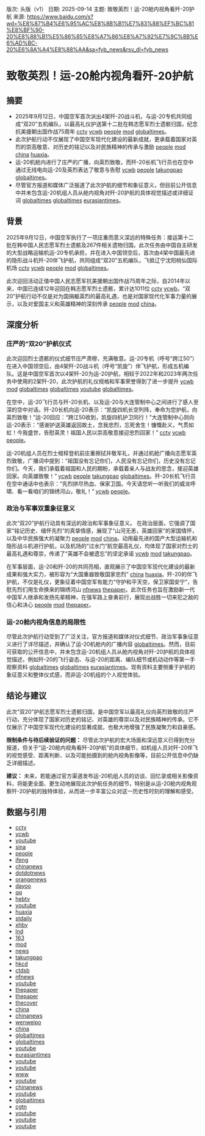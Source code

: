 版次: 头版（v1）
日期: 2025-09-14
主题: 致敬英烈！运-20舱内视角看歼-20护航
来源: https://www.baidu.com/s?wd=%E8%87%B4%E6%95%AC%E8%8B%B1%E7%83%88%EF%BC%81%E8%BF%90-20%E8%88%B1%E5%86%85%E8%A7%86%E8%A7%92%E7%9C%8B%E6%AD%BC-20%E6%8A%A4%E8%88%AA&sa=fyb_news&rsv_dl=fyb_news

# 致敬英烈！运-20舱内视角看歼-20护航

## 摘要
- 2025年9月12日，中国空军首次派出4架歼-20战斗机，与运-20专机共同组成“双20”五机编队，以最高礼仪护送第十二批在韩志愿军烈士遗骸归国，纪念抗美援朝出国作战75周年 [cctv](https://vertexaisearch.cloud.google.com/grounding-api-redirect/AUZIYQEjKQyFWqVu6GsnhRciPHAoUacD78GHUjQ-cSE10atqrpa87FRS0jykyD7TLs1zACr1zpWPtWkdyx037svHQY-lOKmIYR1mRgGk8mrHl6GglUDRIOij_FrONuEWKqRMiYZxA3z-FJtzyeytAv8hCKIIaIfzVgoPkEzDang7nV9iJw==) [ycwb](https://vertexaisearch.cloud.google.com/grounding-api-redirect/AUZIYQHeIEHrhagam-p0iZE1wd5qVYQm8T-F6e1gpSmdgyt2OgP9Rxc2HM8lP7gZCB9sXsdTeZ6qBCEToC1gfLjdjotv08WaSr5Za03K6fgtP9LEHKdXo6dkHvRrf8FHn4kxuKXhijfuSWMdfY2EpNWWPxKc) [people](https://vertexaisearch.cloud.google.com/grounding-api-redirect/AUZIYQEVmrmwrSVTYyMD_zLPWdxDD6daa-eU2YCZhr8apEcgzVbXU4-fUL9jU0WeW9W0zsdDO_1IRgxrUs5ElijtniUMUmt0T5y4LzFhiih7VqDveUsV7IJ6LMNjKQ-cADpfgsDNwla2cI5__moZWb_jzUPVWsEL1k0=) [mod](https://vertexaisearch.cloud.google.com/grounding-api-redirect/AUZIYQETrBQwgPorwD_VAafTXMCagwQV8od62T7JVj-7srdikjsWirv6kcBFoIsz6IBAd95HU0vUXaqdLqzws8hnR8iT6lvAvYHjUT0H_9hq1-w8aKoKdYfEiiDgFg0FHdlVycSS-FJMTpO9) [globaltimes](https://vertexaisearch.cloud.google.com/grounding-api-redirect/AUZIYQFWbPxxlPs7sqGSc6v5PecpuENyLXQ8fzC4itDXAr8IRewxluUh37hoZ6nW0APEeeyUz1QwC4UYp7wjfPvDJSegabsJirVrvxoFeCEwcQTzX7TjTaTGlduVt-T2-eMbFo3wsHdh4H43sHkfA9mInBs=)。
- 此次护航行动不仅展现了中国空军现代化建设的最新成就，更承载着国家对英烈的崇高敬意、对历史的铭记以及对民族精神的传承与激励 [people](https://vertexaisearch.cloud.google.com/grounding-api-redirect/AUZIYQEEGLSrQXikKD3idqgt_SriIzS80uSesvI6YMPLluac4hYw9OQ1BZBNCulRRuwrnWYwp3LFvrNCaa7Hif1mrEnGYccKyHbHmCs2wc2nMhSX4hTi6BVi91lJtAkHQaurPLEMjZ65lxjXfL0Z9day6tdwj7C2Ow==) [mod](https://vertexaisearch.cloud.google.com/grounding-api-redirect/AUZIYQETrBQwgPorwD_VAafTXMCagwQV8od62T7JVj-7srdikjsWirv6kcBFoIsz6IBAd95HU0vUXaqdLqzws8hnR8iT6lvAvYHjUT0H_9hq1-w8aKoKdYfEiiDgFg0FHdlVycSS-FJMTpO9) [china](https://vertexaisearch.cloud.google.com/grounding-api-redirect/AUZIYQHv5N3RQpRG-KmP93qKsoSibnCEoL-EbOFcW-n_qKmxsUxgTSXVN96s3PV8l8OzXx7OW52gr4Ov_gk0X0bcs1bnzZ_EJ8iWUhz9eTeGFOF3V5eVJhsRNDP8uvg7hxa5E_yhPaVJ54h3DBThFNIOAPWZHwiX-YUqRjaa) [huaxia](https://vertexaisearch.cloud.google.com/grounding-api-redirect/AUZIYQFxTMAR6l7qKIvqTY-2e4fy6CTksYJD9usBDVt1x9KCYKaAtXDXZIEKqw_vaO3kaVBiBfaQu1DhXZSByJ8If4ZsqwTXA3Gunnyjy59gSjYJ-dOaajWz5n6YbIqeh_6QEh5vyA9ULkmrM8NfTw==)。
- 运-20机舱内进行了庄严的广播，向英烈致敬，而歼-20长机飞行员也在空中通过无线电向运-20及英烈表达了敬意与告慰 [ycwb](https://vertexaisearch.cloud.google.com/grounding-api-redirect/AUZIYQHeIEHrhagam-p0iZE1wd5qVYQm8T-F6e1gpSmdgyt2OgP9Rxc2HM8lP7gZCB9sXsdTeZ6qBCEToC1gfLjdjotv08WaSr5Za03K6fgtP9LEHKdXo6dkHvRrf8FHn4kxuKXhijfuSWMdfY2EpNWWPxKc) [people](https://vertexaisearch.cloud.google.com/grounding-api-redirect/AUZIYQEVmrmwrSVTYyMD_zLPWdxDD6daa-eU2YCZhr8apEcgzVbXU4-fUL9jU0WeW9W0zsdDO_1IRgxrUs5ElijtniUMUmt0T5y4LzFhiih7VqDveUsV7IJ6LMNjKQ-cADpfgsDNwla2cI5__moZWb_jzUPVWsEL1k0=) [takungpao](https://vertexaisearch.cloud.google.com/grounding-api-redirect/AUZIYQGHxVEB47EohaPwx_j1USOSdqK2nsPF1M-6v4OL21TbtQUbRiGXVxy7DFrdjkRZimm3cuS7wJMwaxSimNTV5-8Bs_waddf9ag32jTj9So5gC5bioLxZRpNaBlq_vvZlwMReyN_oWO-ZP8-QD6SMeafu50J6IMX-) [globaltimes](https://vertexaisearch.cloud.google.com/grounding-api-redirect/AUZIYQFWbPxxlPs7sqGSc6v5PecpuENyLXQ8fzC4itDXAr8IRewxluUh37hoZ6nW0APEeeyUz1QwC4UYp7wjfPvDJSegabsJirVrvxoFeCEwcQTzX7TjTaTGlduVt-T2-eMbFo3wsHdh4H43sHkfA9mInBs=)。
- 尽管官方报道和媒体广泛报道了此次护航的细节和象征意义，但目前公开信息中并未包含运-20机组人员从舱内视角对歼-20护航的具体视觉描述或详细证词 [globaltimes](https://vertexaisearch.cloud.google.com/grounding-api-redirect/AUZIYQGt_pnlgbYn0l_DQ_unKH4znpwxRF710srhVhZstRV_wY4vXNA2j1_1RMIOIxvUO8mejbhHLh9eSqtX-mA8u4VO5ejJQ46EgSpuk0ERg0aH_WNznO5fcWUDbb5o31GnpGuUeKolDDUNzz1f1E_SWK8=) [globaltimes](https://vertexaisearch.cloud.google.com/grounding-api-redirect/AUZIYQGR6rP5so3zpeVGPnTdgAJQcL5gez8h-5JRrSfh0oZtMhu9iylxqjbuWybMXFOwRIiX7G_bI7kTj65KBCpU8Ta3Mp38QFsTWQBUv6SM-mE3SeYRCb0TEz6SVWHp_A-DYltK4K-KUcXLJG7O6mCiuss=) [eurasiantimes](https://vertexaisearch.cloud.google.com/grounding-api-redirect/AUZIYQHIzRmqHNv6KP2a3nf3b0GsASTdRIwyzsZtE7NpbvXiOtKpk5F9HVHeMwqrBwH9K-YBzLzob57tPDozSd5uKBJkWxssckHHAU-2XrHN6_QYhm7QVxjTXljOGqbodohh4ClqMegdfyGRcq_CaToBYFZCSq3DHMDhCWF_OlBhnIvmNxWykhhkdMglM19TZcgHhLCCDw==)。

## 背景
2025年9月12日，中国空军执行了一项庄重而意义深远的特殊任务：接运第十二批在韩中国人民志愿军烈士遗骸及267件相关遗物归国。此次任务由中国自主研发的大型战略运输机运-20专机承担，并在进入中国领空后，首次由4架中国最先进的隐形战斗机歼-20伴飞护航，共同组成“双20”五机编队，飞抵辽宁沈阳桃仙国际机场 [cctv](https://vertexaisearch.cloud.google.com/grounding-api-redirect/AUZIYQEjKQyFWqVu6GsnhRciPHAoUacD78GHUjQ-cSE10atqrpa87FRS0jykyD7TLs1zACr1zpWPtWkdyx037svHQY-lOKmIYR1mRgGk8mrHl6GglUDRIOij_FrONuEWKqRMiYZxA3z-FJtzyeytAv8hCKIIaIfzVgoPkEzDang7nV9iJw==) [ycwb](https://vertexaisearch.cloud.google.com/grounding-api-redirect/AUZIYQHeIEHrhagam-p0iZE1wd5qVYQm8T-F6e1gpSmdgyt2OgP9Rxc2HM8lP7gZCB9sXsdTeZ6qBCEToC1gfLjdjotv08WaSr5Za03K6fgtP9LEHKdXo6dkHvRrf8FHn4kxuKXhijfuSWMdfY2EpNWWPxKc) [people](https://vertexaisearch.cloud.google.com/grounding-api-redirect/AUZIYQEVmrmwrSVTYyMD_zLPWdxDD6daa-eU2YCZhr8apEcgzVbXU4-fUL9jU0WeW9W0zsdDO_1IRgxrUs5ElijtniUMUmt0T5y4LzFhiih7VqDveUsV7IJ6LMNjKQ-cADpfgsDNwla2cI5__moZWb_jzUPVWsEL1k0=) [mod](https://vertexaisearch.cloud.google.com/grounding-api-redirect/AUZIYQETrBQwgPorwD_VAafTXMCagwQV8od62T7JVj-7srdikjsWirv6kcBFoIsz6IBAd95HU0vUXaqdLqzws8hnR8iT6lvAvYHjUT0H_9hq1-w8aKoKdYfEiiDgFg0FHdlVycSS-FJMTpO9) [globaltimes](https://vertexaisearch.cloud.google.com/grounding-api-redirect/AUZIYQFWbPxxlPs7sqGSc6v5PecpuENyLXQ8fzC4itDXAr8IRewxluUh37hoZ6nW0APEeeyUz1QwC4UYp7wjfPvDJSegabsJirVrvxoFeCEwcQTzX7TjTaTGlduVt-T2-eMbFo3wsHdh4H43sHkfA9mInBs=)。

此次迎回活动正值中国人民志愿军抗美援朝出国作战75周年之际，自2014年以来，中国已连续12年迎回在韩志愿军烈士遗骸，累计达1011位 [cctv](https://vertexaisearch.cloud.google.com/grounding-api-redirect/AUZIYQEjKQyFWqVu6GsnhRciPHAoUacD78GHUjQ-cSE10atqrpa87FRS0jykyD7TLs1zACr1zpWPtWkdyx037svHQY-lOKmIYR1mRgGk8mrHl6GglUDRIOij_FrONuEWKqRMiYZxA3z-FJtzyeytAv8hCKIIaIfzVgoPkEzDang7nV9iJw==) [ycwb](https://vertexaisearch.cloud.google.com/grounding-api-redirect/AUZIYQHeIEHrhagam-p0iZE1wd5qVYQm8T-F6e1gpSmdgyt2OgP9Rxc2HM8lP7gZCB9sXsdTeZ6qBCEToC1gfLjdjotv08WaSr5Za03K6fgtP9LEHKdXo6dkHvRrf8FHn4kxuKXhijfuSWMdfY2EpNWWPxKc)。“双20”护航行动不仅是对为国捐躯英烈的最高礼遇，也是对国家现代化军事力量的展示，以及对爱国主义和英雄精神的深刻传承 [people](https://vertexaisearch.cloud.google.com/grounding-api-redirect/AUZIYQEEGLSrQXikKD3idqgt_SriIzS80uSesvI6YMPLluac4hYw9OQ1BZBNCulRRuwrnWYwp3LFvrNCaa7Hif1mrEnGYccKyHbHmCs2wc2nMhSX4hTi6BVi91lJtAkHQaurPLEMjZ65lxjXfL0Z9day6tdwj7C2Ow==) [mod](https://vertexaisearch.cloud.google.com/grounding-api-redirect/AUZIYQETrBQwgPorwD_VAafTXMCagwQV8od62T7JVj-7srdikjsWirv6kcBFoIsz6IBAd95HU0vUXaqdLqzws8hnR8iT6lvAvYHjUT0H_9hq1-w8aKoKdYfEiiDgFg0FHdlVycSS-FJMTpO9) [china](https://vertexaisearch.cloud.google.com/grounding-api-redirect/AUZIYQHv5N3RQpRG-KmP93qKsoSibnCEoL-EbOFcW-n_qKmxsUxgTSXVN96s3PV8l8OzXx7OW52gr4Ov_gk0X0bcs1bnzZ_EJ8iWUhz9eTeGFOF3V5eVJhsRNDP8uvg7hxa5E_yhPaVJ54h3DBThFNIOAPWZHwiX-YUqRjaa)。

## 深度分析

### 庄严的“双20”护航仪式
此次迎回烈士遗骸的仪式细节庄严肃穆，充满敬意。运-20专机（呼号“跨江50”）在进入中国领空后，由4架歼-20战斗机（呼号“凯旋”）伴飞护航，形成五机编队。这是中国空军首次以4架歼-20为运-20护航，相较于2022年和2023年两次任务中使用的2架歼-20，此次护航的礼仪规格和军事荣誉得到了进一步提升 [ycwb](https://vertexaisearch.cloud.google.com/grounding-api-redirect/AUZIYQFiMie2C3v9nl9pHx2cGqa5UE29XlhmxqOC3vSoHnGTT17L0Zh5k325ms0cipItDXbRAEhPAta2o3olQs1UBR5NWbDXuDzbHHXnASpw7Z6CQuGjENbVjEcJqpptjMNvXYWNr8X9SWbX5O-TD_47ZYE=) [mod](https://vertexaisearch.cloud.google.com/grounding-api-redirect/AUZIYQETrBQwgPorwD_VAafTXMCagwQV8od62T7JVj-7srdikjsWirv6kcBFoIsz6IBAd95HU0vUXaqdLqzws8hnR8iT6lvAvYHjUT0H_9hq1-w8aKoKdYfEiiDgFg0FHdlVycSS-FJMTpO9) [globaltimes](https://vertexaisearch.cloud.google.com/grounding-api-redirect/AUZIYQGt_pnlgbYn0l_DQ_unKH4znpwxRF710srhVhZstRV_wY4vXNA2j1_1RMIOIxvUO8mejbhHLh9eSqtX-mA8u4VO5ejJQ46EgSpuk0ERg0aH_WNznO5fcWUDbb5o31GnpGuUeKolDDUNzz1f1E_SWK8=) [globaltimes](https://vertexaisearch.cloud.google.com/grounding-api-redirect/AUZIYQGR6rP5so3zpeVGPnTdgAJQcL5gez8h-5JRrSfh0oZtMhu9iylxqjbuWybMXFOwRIiX7G_bI7kTj65KBCpU8Ta3Mp38QFsTWQBUv6SM-mE3SeYRCb0TEz6SVWHp_A-DYltK4K-KUcXLJG7O6mCiuss=) [youtube](https://vertexaisearch.cloud.google.com/grounding-api-redirect/AUZIYQFnFlz3h5O6VnKkPb8rsLDKlCLMdBV5eULyGoD7QQyNHyouHLiUTB99jBITe8VN6wTx5OwUMenkePYGtmHpOfC2n5w2-byz4j-MEF0Ufe3ol73drLAs7iR1On3JpZvgmTpJJVZF9kc=) [globaltimes](https://vertexaisearch.cloud.google.com/grounding-api-redirect/AUZIYQFWbPxxlPs7sqGSc6v5PecpuENyLXQ8fzC4itDXAr8IRewxluUh37hoZ6nW0APEeeyUz1QwC4UYp7wjfPvDJSegabsJirVrvxoFeCEwcQTzX7TjTaTGlduVt-T2-eMbFo3wsHdh4H43sHkfA9mInBs=)。

在空中，运-20飞行员与歼-20长机、以及运-20与大连管制中心之间进行了感人至深的空中对话。歼-20长机向运-20表示：“凯旋四机长空列阵，奉命为您护航，向英烈致敬！”运-20回应：“跨江50收到，凯旋四机护卫同行！”大连管制中心则向运-20表示：“感谢护送英雄返回故土，念我忠烈，忘死舍生！慷慨赴义，气贯如虹！今我盛世，告慰英灵！祖国人民以崇高敬意接迎忠烈回家！” [cctv](https://vertexaisearch.cloud.google.com/grounding-api-redirect/AUZIYQEjKQyFWqVu6GsnhRciPHAoUacD78GHUjQ-cSE10atqrpa87FRS0jykyD7TLs1zACr1zpWPtWkdyx037svHQY-lOKmIYR1mRgGk8mrHl6GglUDRIOij_FrONuEWKqRMiYZxA3z-FJtzyeytAv8hCKIIaIfzVgoPkEzDang7nV9iJw==) [ycwb](https://vertexaisearch.cloud.google.com/grounding-api-redirect/AUZIYQHeIEHrhagam-p0iZE1wd5qVYQm8T-F6e1gpSmdgyt2OgP9Rxc2HM8lP7gZCB9sXsdTeZ6qBCEToC1gfLjdjotv08WaSr5Za03K6fgtP9LEHKdXo6dkHvRrf8FHn4kxuKXhijfuSWMdfY2EpNWWPxKc) [people](https://vertexaisearch.cloud.google.com/grounding-api-redirect/AUZIYQEVmrmwrSVTYyMD_zLPWdxDD6daa-eU2YCZhr8apEcgzVbXU4-fUL9jU0WeW9W0zsdDO_1IRgxrUs5ElijtniUMUmt0T5y4LzFhiih7VqDveUsV7IJ6LMNjKQ-cADpfgsDNwla2cI5__moZWb_jzUPVWsEL1k0=)。

运-20机组人员在烈士棺椁登机前庄重擦拭并敬军礼，并通过机舱广播向志愿军英烈致敬，广播词中提到：“祖国没有忘记你们，人民没有忘记你们，历史没有忘记你们。今天，我们承载着祖国和人民的期盼，承载着亲人与战友的思念，接迎英雄回家。向英雄致敬！” [ycwb](https://vertexaisearch.cloud.google.com/grounding-api-redirect/AUZIYQHeIEHrhagam-p0iZE1wd5qVYQm8T-F6e1gpSmdgyt2OgP9Rxc2HM8lP7gZCB9sXsdTeZ6qBCEToC1gfLjdjotv08WaSr5Za03K6fgtP9LEHKdXo6dkHvRrf8FHn4kxuKXhijfuSWMdfY2EpNWWPxKc) [people](https://vertexaisearch.cloud.google.com/grounding-api-redirect/AUZIYQEVmrmwrSVTYyMD_zLPWdxDD6daa-eU2YCZhr8apEcgzVbXU4-fUL9jU0WeW9W0zsdDO_1IRgxrUs5ElijtniUMUmt0T5y4LzFhiih7VqDveUsV7IJ6LMNjKQ-cADpfgsDNwla2cI5__moZWb_jzUPVWsEL1k0=) [takungpao](https://vertexaisearch.cloud.google.com/grounding-api-redirect/AUZIYQGHxVEB47EohaPwx_j1USOSdqK2nsPF1M-6v4OL21TbtQUbRiGXVxy7DFrdjkRZimm3cuS7wJMwaxSimNTV5-8Bs_waddf9ag32jTj9So5gC5bioLxZRpNaBlq_vvZlwMReyN_oWO-ZP8-QD6SMeafu50J6IMX-) [globaltimes](https://vertexaisearch.cloud.google.com/grounding-api-redirect/AUZIYQFWbPxxlPs7sqGSc6v5PecpuENyLXQ8fzC4itDXAr8IRewxluUh37hoZ6nW0APEeeyUz1QwC4UYp7wjfPvDJSegabsJirVrvxoFeCEwcQTzX7TjTaTGlduVt-T2-eMbFo3wsHdh4H43sHkfA9mInBs=)。歼-20长机飞行员在空中通话中也表示：“先烈拼尽热血、保家卫国。今天请您听一听我们的威龙呼啸、看一看咱们的锦绣河山，敬礼！” [ycwb](https://vertexaisearch.cloud.google.com/grounding-api-redirect/AUZIYQFiMie2C3v9nl9pHx2cGqa5UE29XlhmxqOC3vSoHnGTT17L0Zh5k325ms0cipItDXbRAEhPAta2o3olQs1UBR5NWbDXuDzbHHXnASpw7Z6CQuGjENbVjEcJqpptjMNvXYWNr8X9SWbX5O-TD_47ZYE=) [people](https://vertexaisearch.cloud.google.com/grounding-api-redirect/AUZIYQEEGLSrQXikKD3idqgt_SriIzS80uSesvI6YMPLluac4hYw9OQ1BZBNCulRRuwrnWYwp3LFvrNCaa7Hif1mrEnGYccKyHbHmCs2wc2nMhSX4hTi6BVi91lJtAkHQaurPLEMjZ65lxjXfL0Z9day6tdwj7C2Ow==)。

### 政治与军事双重象征意义
此次“双20”护航行动具有深远的政治和军事象征意义。
在政治层面，它强调了国家“铭记历史、缅怀先烈”的真挚情感，展现了“山河无恙，英雄回家”的家国情怀，以及中华民族强大的凝聚力 [people](https://vertexaisearch.cloud.google.com/grounding-api-redirect/AUZIYQEEGLSrQXikKD3idqgt_SriIzS80uSesvI6YMPLluac4hYw9OQ1BZBNCulRRuwrnWYwp3LFvrNCaa7Hif1mrEnGYccKyHbHmCs2wc2nMhSX4hTi6BVi91lJtAkHQaurPLEMjZ65lxjXfL0Z9day6tdwj7C2Ow==) [mod](https://vertexaisearch.cloud.google.com/grounding-api-redirect/AUZIYQETrBQwgPorwD_VAafTXMCagwQV8od62T7JVj-7srdikjsWirv6kcBFoIsz6IBAd95HU0vUXaqdLqzws8hnR8iT6lvAvYHjUT0H_9hq1-w8aKoKdYfEiiDgFg0FHdlVycSS-FJMTpO9) [china](https://vertexaisearch.cloud.google.com/grounding-api-redirect/AUZIYQHv5N3RQpRG-KmP93qKsoSibnCEoL-EbOFcW-n_qKmxsUxgTSXVN96s3PV8l8OzXx7OW52gr4Ov_gk0X0bcs1bnzZ_EJ8iWUhz9eTeGFOF3V5eVJhsRNDP8uvg7hxa5E_yhPaVJ54h3DBThFNIOAPWZHwiX-YUqRjaa)。动用最先进的国产大型运输机和隐形战斗机进行护航，以及机场的“过水门”航空最高礼仪，均体现了国家对烈士的最高礼遇和尊崇，传递了“英雄不会被遗忘”的坚定承诺 [ycwb](https://vertexaisearch.cloud.google.com/grounding-api-redirect/AUZIYQFiMie2C3v9nl9pHx2cGqa5UE29XlhmxqOC3vSoHnGTT17L0Zh5k325ms0cipItDXbRAEhPAta2o3olQs1UBR5NWbDXuDzbHHXnASpw7Z6CQuGjENbVjEcJqpptjMNvXYWNr8X9SWbX5O-TD_47ZYE=) [mod](https://vertexaisearch.cloud.google.com/grounding-api-redirect/AUZIYQETrBQwgPorwD_VAafTXMCagwQV8od62T7JVj-7srdikjsWirv6kcBFoIsz6IBAd95HU0vUXaqdLqzws8hnR8iT6lvAvYHjUT0H_9hq1-w8aKoKdYfEiiDgFg0FHdlVycSS-FJMTpO9) [takungpao](https://vertexaisearch.cloud.google.com/grounding-api-redirect/AUZIYQGHxVEB47EohaPwx_j1USOSdqK2nsPF1M-6v4OL21TbtQUbRiGXVxy7DFrdjkRZimm3cuS7wJMwaxSimNTV5-8Bs_waddf9ag32jTj9So5gC5bioLxZRpNaBlq_vvZlwMReyN_oWO-ZP8-QD6SMeafu50J6IMX-)。

在军事层面，运-20和歼-20的共同亮相，直观展示了中国空军现代化建设的最新成果和强大实力，被形容为“大国重器致敬国家忠烈” [china](https://vertexaisearch.cloud.google.com/grounding-api-redirect/AUZIYQHv5N3RQpRG-KmP93qKsoSibnCEoL-EbOFcW-n_qKmxsUxgTSXVN96s3PV8l8OzXx7OW52gr4Ov_gk0X0bcs1bnzZ_EJ8iWUhz9eTeGFOF3V5eVJhsRNDP8uvg7hxa5E_yhPaVJ54h3DBThFNIOAPWZHwiX-YUqRjaa) [huaxia](https://vertexaisearch.cloud.google.com/grounding-api-redirect/AUZIYQFxTMAR6l7qKIvqTY-2e4fy6CTksYJD9usBDVt1x9KCYKaAtXDXZIEKqw_vaO3kaVBiBfaQu1DhXZSByJ8If4ZsqwTXA3Gunnyjy59gSjYJ-dOaajWz5n6YbIqeh_6QEh5vyA9ULkmrM8NfTw==)。歼-20的伴飞护航，不仅是礼仪，更象征着中国空军有能力“守护和平天空，保卫家国安宁”，告慰先烈们用生命换来的锦绣河山 [nfnews](https://vertexaisearch.cloud.google.com/grounding-api-redirect/AUZIYQG9L76W9T6fYEtXV6n1EdHyGAZwTe5AcDCQORQSZLxapxhqk7UA0EztuJH8e7TSCYA-8clc23Eu6zQeCsLCkMIl_RacKbIL43bBnx5tP622eiYy1pyDDkY8x8YxbOdPMc_ZFKLXj2oDrg==) [thepaper](https://vertexaisearch.cloud.google.com/grounding-api-redirect/AUZIYQG-yOQEZLTvnZuWn_ezuuKysTJiGmi6Yd9DY2GwU1yIqhCSr57iwTI4AwjaX3PFCVp6fjE_9CS2mpplE9aPJeJLavG9Nr5deBsA5vsL1dr6Rx44JTO6_QU4Gmi90uFzhrgFh7DBZRrvhQLunBO-)。此次任务也旨在激励新一代中国军人继承和发扬先辈精神，在强军路上奋勇前行，展现出战胜一切来犯之敌的信心和决心 [people](https://vertexaisearch.cloud.google.com/grounding-api-redirect/AUZIYQEEGLSrQXikKD3idqgt_SriIzS80uSesvI6YMPLluac4hYw9OQ1BZBNCulRRuwrnWYwp3LFvrNCaa7Hif1mrEnGYccKyHbHmCs2wc2nMhSX4hTi6BVi91lJtAkHQaurPLEMjZ65lxjXfL0Z9day6tdwj7C2Ow==) [mod](https://vertexaisearch.cloud.google.com/grounding-api-redirect/AUZIYQETrBQwgPorwD_VAafTXMCagwQV8od62T7JVj-7srdikjsWirv6kcBFoIsz6IBAd95HU0vUXaqdLqzws8hnR8iT6lvAvYHjUT0H_9hq1-w8aKoKdYfEiiDgFg0FHdlVycSS-FJMTpO9) [thepaper](https://vertexaisearch.cloud.google.com/grounding-api-redirect/AUZIYQG-yOQEZLTvnZuWn_ezuuKysTJiGmi6Yd9DY2GwU1yIqhCSr57iwTI4AwjaX3PFCVp6fjE_9CS2mpplE9aPJeJLavG9Nr5deBsA5vsL1dr6Rx44JTO6_QU4Gmi90uFzhrgFh7DBZRrvhQLunBO-)。

### 运-20舱内视角信息的局限性
尽管此次护航行动受到了广泛关注，官方报道和媒体对仪式细节、政治军事象征意义进行了详尽描述，并确认了运-20机舱内的广播内容 [globaltimes](https://vertexaisearch.cloud.google.com/grounding-api-redirect/AUZIYQFWbPxxlPs7sqGSc6v5PecpuENyLXQ8fzC4itDXAr8IRewxluUh37hoZ6nW0APEeeyUz1QwC4UYp7wjfPvDJSegabsJirVrvxoFeCEwcQTzX7TjTaTGlduVt-T2-eMbFo3wsHdh4H43sHkfA9mInBs=)。然而，目前可获取的公开信息中，并未包含运-20机组人员从舱内视角对歼-20护航的具体视觉描述，例如歼-20的飞行姿态、与运-20的距离、编队细节或机动动作等第一手观察资料 [globaltimes](https://vertexaisearch.cloud.google.com/grounding-api-redirect/AUZIYQGt_pnlgbYn0l_DQ_unKH4znpwxRF710srhVhZstRV_wY4vXNA2j1_1RMIOIxvUO8mejbhHLh9eSqtX-mA8u4VO5ejJQ46EgSpuk0ERg0aH_WNznO5fcWUDbb5o31GnpGuUeKolDDUNzz1f1E_SWK8=) [globaltimes](https://vertexaisearch.cloud.google.com/grounding-api-redirect/AUZIYQGR6rP5so3zpeVGPnTdgAJQcL5gez8h-5JRrSfh0oZtMhu9iylxqjbuWybMXFOwRIiX7G_bI7kTj65KBCpU8Ta3Mp38QFsTWQBUv6SM-mE3SeYRCb0TEz6SVWHp_A-DYltK4K-KUcXLJG7O6mCiuss=) [eurasiantimes](https://vertexaisearch.cloud.google.com/grounding-api-redirect/AUZIYQHIzRmqHNv6KP2a3nf3b0GsASTdRIwyzsZtE7NpbvXiOtKpk5F9HVHeMwqrBwH9K-YBzLzob57tPDozSd5uKBJkWxssckHHAU-2XrHN6_QYhm7QVxjTXljOGqbodohh4ClqMegdfyGRcq_CaToBYFZCSq3DHMDhCWF_OlBhnIvmNxWykhhkdMglM19TZcgHhLCCDw==)。现有资料主要侧重于护航的象征意义和整体仪式感，而非运-20机组的个人视觉体验。

## 结论与建议
此次“双20”护航志愿军烈士遗骸归国，是中国空军以最高礼仪向英烈致敬的庄严行动，充分体现了国家对历史的铭记、对英雄的尊崇以及对民族精神的传承。它不仅展示了中国空军现代化建设的显著成就，也极大地增强了民族凝聚力和自豪感。

**限制条件与待后续验证的问题：**
尽管此次护航的宏大场面和深远意义已得到充分报道，但关于“运-20舱内视角看歼-20护航”的具体细节，如机组人员对歼-20伴飞的视觉感受、距离判断、以及可能拍摄到的舱内视角影像等，目前公开信息中仍缺乏详细描述。

**建议：**
未来，若能通过官方渠道发布运-20机组人员的访谈、回忆录或相关影像资料，将能更全面、更生动地展现此次护航任务的细节，特别是从运-20舱内视角观察歼-20护航的独特体验，从而进一步丰富公众对这一历史性时刻的理解和感受。

## 数据与引用
- [cctv](https://vertexaisearch.cloud.google.com/grounding-api-redirect/AUZIYQEjKQyFWqVu6GsnhRciPHAoUacD78GHUjQ-cSE10atqrpa87FRS0jykyD7TLs1zACr1zpWPtWkdyx037svHQY-lOKmIYR1mRgGk8mrHl6GglUDRIOij_FrONuEWKqRMiYZxA3z-FJtzyeytAv8hCKIIaIfzVgoPkEzDang7nV9iJw==)
- [ycwb](https://vertexaisearch.cloud.google.com/grounding-api-redirect/AUZIYQHeIEHrhagam-p0iZE1wd5qVYQm8T-F6e1gpSmdgyt2OgP9Rxc2HM8lP7gZCB9sXsdTeZ6qBCEToC1gfLjdjotv08WaSr5Za03K6fgtP9LEHKdXo6dkHvRrf8FHn4kxuKXhijfuSWMdfY2EpNWWPxKc)
- [youtube](https://vertexaisearch.cloud.google.com/grounding-api-redirect/AUZIYQHvRA6JHcN9osWR5IXeSCD8osS3iBxKF9oTp7YeVQ38BWHa5-kNlCWdG0jCVpnyzWt3ip26htcQUnvBypl7AfMISN-nlSHOfRMQMhiKI63doByaDbVwXMVIxUcyJk4VlBfB2Fk36u4=)
- [sina](https://vertexaisearch.cloud.google.com/grounding-api-redirect/AUZIYQEBWuKNB2x-6JmQqOJYIb98fLpUYlrVPOmH1KCFbddvYjTO4Hl1gPYQz5Bsq_nQxD_31SY7IEWUDaiUxLJadhkZWIChLFG27r90w6u-xcfHJk5sr_Pk6zy7WhA91eXltxN1l6NsfkQ85ABIEx76C_-U6A02zjYYtja8EIfknOcFtQ==)
- [people](https://vertexaisearch.cloud.google.com/grounding-api-redirect/AUZIYQEVmrmwrSVTYyMD_zLPWdxDD6daa-eU2YCZhr8apEcgzVbXU4-fUL9jU0WeW9W0zsdDO_1IRgxrUs5ElijtniUMUmt0T5y4LzFhiih7VqDveUsV7IJ6LMNjKQ-cADpfgsDNwla2cI5__moZWb_jzUPVWsEL1k0=)
- [ifeng](https://vertexaisearch.cloud.google.com/grounding-api-redirect/AUZIYQFd_qaeXTabn2dbQPKj3LK3vOGtq2ceYV36p3YaZvO4Q3gx8lcRWFlbgylmCicOmztrel9TzfTFQnmLNapmFco1uev4DxY0ExBYxrKp7vToJNedMkMVTHSswXI4pCMXmw==)
- [chinanews](https://vertexaisearch.cloud.google.com/grounding-api-redirect/AUZIYQH0zGm7opkYXR7-Q7STSQMxh0GYIC_bh2igVnjqOFFpbOc_zUfuKaHmpjGZXX-m-GJ3gtLV0uRE0msrQ_ZgT2Z51TepKrmBPeTcnb4qnm8zUQnZEef0Dh-BDgi-LfvGNj-LbpJO9iji6-xX0dzWLkrH8sgqMg==)
- [dotdotnews](https://vertexaisearch.cloud.google.com/grounding-api-redirect/AUZIYQGOk2qlIcf1nU_8zkMWfs8srbLZOaa414AaqztFv8bzZolSAIEaJhj773iGFjVf71nbjORm9tDvLHadv32OKTpXrH26J7tN8Vh3Idg3bSVbtdTFeKRcEqmlx4vPCVKqCZPbYnG-4TH3piQD5yWEwqffV_IgtYaSeElNLOJ00T3DZKo=)
- [orangenews](https://vertexaisearch.cloud.google.com/grounding-api-redirect/AUZIYQExQpmKub0J9OEXJTeBVGBEJn_s0Ex3QIkdaMNQeoKr11zcF14BG-KsfSG3tXGYGwYv1dzcUh-6ynJ8E4k02rif0JZVtP1i0NtCx8lKqeq1-pud0JX17WM3zQrKCl7-orGkbG02-eEX4ZXSkeqZrjkcQCHErWQWTlXVWHd42wjkrQMuvdP_ypCB5teQSOF7z8Mll73tnojVB8y2vI6v3lpOjmJJEe9AVTFgpsSDkx-E1z623MaTKh2fM5B4tnh638CxPFQC8xuW_RJtXmVcc16BV1MtQQHNcN5poiMlZ0hfMelnzkMvHQR1FzwLI9j2AKJkaTPqCTaJsWZ28LsHAJI9HlC8zo9W4uhYzGR43venf84bRUfUM2U-Q8gbfK664ZYvvTjsiW_8bbn8DmYrG8gru1ZOPpW5KJRm54OT216tBZ1LjMHsdeWIz5QH_t9YOaS480D5hWzvQ8I=)
- [dayoo](https://vertexaisearch.cloud.google.com/grounding-api-redirect/AUZIYQFe4wX9Yf7sO_2CV5KzkNJL93Cl2cDAMlwaa97NJzC7q8plfHp-mNggC8uZWC8E701MQJ_xbJYcgCWDknWhdWS8pqyKBE58F1aCaf1kzQIsUR0wCFqSJRiJfSEDbftIanGB67JfJW2tcJOSv9IYexz2arae4AmjIQ==)
- [qq](https://vertexaisearch.cloud.google.com/grounding-api-redirect/AUZIYQHTy2CtZLs0U7dggnpXJrckv6vO16zC0rNAtfS4ZSRmGK5lmQHdEc8lIA4ocX5kdmee0AZabfVetjyej16N9a-PZQ3G-ZrVMy8yCrXZDoSoqkHmoofugKy_NPzC-U5FJzD8GHIldVY=)
- [hebtv](https://vertexaisearch.cloud.google.com/grounding-api-redirect/AUZIYQGQmPNi4twgif7EcDmv7vYXbx9qi3F1A8ocv09cfbSohPieThHzRgJqb4iFmMd-4TTAMIlBO-uVqtcMWvJuQMDK_gmJQcrS8j5wiKk0-e8ovUc9egMgCA--foqkOzR8FJiOJFCjpL3ZzbOPKR04h0E=)
- [youtube](https://vertexaisearch.cloud.google.com/grounding-api-redirect/AUZIYQFtrjw-xIcP08noAG7Qd41N19MQChpq9W8p5NYxnLIzz2agPC9Sc8PX24EoEDEEBOzSmtxySBT19wrUhVjRZ-DqfETfBJpEaRboq3tw_cbHB5eWSMP7xZA525Othr0qz5wLNwF8T-4=)
- [huaxia](https://vertexaisearch.cloud.google.com/grounding-api-redirect/AUZIYQHh0Yd45A0i_ykwBHPALcJ4HvQmNDpW8yMrlH6OSm5xX6Msm9N3yT7EzfENdgTpQW8S71QgvBNE0aRPQDUu_TJMNNIdhbDoGnN0neyygqyC6xrXKIofIBWacit5fbjfzY8gK0r9_h4BNx_UwrE=)
- [stdaily](https://vertexaisearch.cloud.google.com/grounding-api-redirect/AUZIYQFf96Pr2BXiodpgpu7qkdPAh0dWlCcMngdq6JNsd01nCwf81Jnx5-bolpk0B7MEVGeWfEJweYpmViOrwWfr667dkR1ySwrSoAeQQyuZtSK8Jc8oEnMKgnArltznMoNRnzLz1wrCUrtSBHNRFp8D4zRUyo-wjR1Ae12lqg==)
- [xhby](https://vertexaisearch.cloud.google.com/grounding-api-redirect/AUZIYQE0Cl6tuobM-qMtT0xcfslaM_BBG_vFmhThdolYhk4uithlKOcP4HscjUDKH4l_dmyrl-IEUewpLmsYMBhg5HTBnwS_uMcugJ-YBpi6p3rLD5CJo6gM7V2mn6w-4hb5zST2YbGncBBydEI1uGHQgl-BZShosUhm)
- [lnd](https://vertexaisearch.cloud.google.com/grounding-api-redirect/AUZIYQFnjTnPBCkwfS4IxQp0_Gb8oh4RpqBd5Iq6NXHL90Cc-E8VO9hg0387NfisvAlJSjbzMngX4Df2BwWEmqqReDxvd6Yurd6nBxma0XLyLC9CicI6maGcA_DPB2d7orZ8_usRAqu901eBg7Y6lIihGGTXoKVrsQ==)
- [163](https://vertexaisearch.cloud.google.com/grounding-api-redirect/AUZIYQFHpF1U-OmZ5ZRCalen9yyuc7qrcOlKTPJWyyTtbqlgxoDfkpuPfCYzTWPIMcjWeHQeoDBK4haqJdt9lvyrZ95BfHDtKvIms2h-QAdxrXpHtOBm3jn-4-kDPmQ47hfNA1M4m3i1ZGZsXNR_fVwIF5E=)
- [mod](https://vertexaisearch.cloud.google.com/grounding-api-redirect/AUZIYQETrBQwgPorwD_VAafTXMCagwQV8od62T7JVj-7srdikjsWirv6kcBFoIsz6IBAd95HU0vUXaqdLqzws8hnR8iT6lvAvYHjUT0H_9hq1-w8aKoKdYfEiiDgFg0FHdlVycSS-FJMTpO9)
- [news](https://vertexaisearch.cloud.google.com/grounding-api-redirect/AUZIYQHlVaZhdekC_ua0uJd3wWXV8Bc2Y5Tna8gNPyk5VK4FqDw3-0e3K_DqpKm8PWZQMCF22dO8pZnAnMQvuTQsdAoAoY4do59hlbBlNTQVGTk8nqmKmNQv7170g-du8c9aZWMBm3u9sTqdTuhHlDarHrWYIWsCqZpklTDzzjHYM2h9xbGIIg==)
- [takungpao](https://vertexaisearch.cloud.google.com/grounding-api-redirect/AUZIYQGHxVEB47EohaPwx_j1USOSdqK2nsPF1M-6v4OL21TbtQUbRiGXVxy7DFrdjkRZimm3cuS7wJMwaxSimNTV5-8Bs_waddf9ag32jTj9So5gC5bioLxZRpNaBlq_vvZlwMReyN_oWO-ZP8-QD6SMeafu50J6IMX-)
- [hkcd](https://vertexaisearch.cloud.google.com/grounding-api-redirect/AUZIYQEnh2D66vqMk9uv3qJ1xZn3j6GzL5A34vGazeVLAFe0L1rtmWHhl_okz1an8jnACWS58xcqXt2LigcJZS13HEiJ4ykiYLhFGrsshkZkQZbKleHymLmikvaLwCbgnbXG3TlDoIHqFO9HMMPVnDR1zpG44eUMkKIf_RZDmYGY2JAR4M4=)
- [ctdsb](https://vertexaisearch.cloud.google.com/grounding-api-redirect/AUZIYQEQITy2kkt6Jc3HpqtBP4oOBDjlsJVX9xU58yEWlqdoNk-HLvZfhPQGwAgrVZrkCiE8JUBPuTcFjjL1XXA21D0KimIjE07qDQR3xvygiV-gCz6gJpRm6tGw1WIBJNt2nmklPIkPn9seSBw=)
- [nfnews](https://vertexaisearch.cloud.google.com/grounding-api-redirect/AUZIYQG9L76W9T6fYEtXV6n1EdHyGAZwTe5AcDCQORQSZLxapxhqk7UA0EztuJH8e7TSCYA-8clc23Eu6zQeCsLCkMIl_RacKbIL43bBnx5tP622eiYy1pyDDkY8x8YxbOdPMc_ZFKLXj2oDrg==)
- [youtube](https://vertexaisearch.cloud.google.com/grounding-api-redirect/AUZIYQGQX_PQKZZVCmxxoGc3-CUVAQFyLhzPDFnhrdzqgXAwX3NSAC1QqKjNs0UsxJ_UIFoBq8OBDImpHB4Yat3SnwxbewvX1b9Yjoy1prj-Je0NbpEaBzBGMccIp_aPhZksEybooVClyQ==)
- [thepaper](https://vertexaisearch.cloud.google.com/grounding-api-redirect/AUZIYQG-yOQEZLTvnZuWn_ezuuKysTJiGmi6Yd9DY2GwU1yIqhCSr57iwTI4AwjaX3PFCVp6fjE_9CS2mpplE9aPJeJLavG9Nr5deBsA5vsL1dr6Rx44JTO6_QU4Gmi90uFzhrgFh7DBZRrvhQLunBO-)
- [thepaper](https://vertexaisearch.cloud.google.com/grounding-api-redirect/AUZIYQHkLum-0UK5hfzn0c32YqgiIHsyusXGq9LuMsJxaGt6RVfOZ8ZduVBfBvrnya7zxJGkOByLM1VkNOpyNVBeQ7-4PzJX8KuVyGclPyB-CGrCbnehQssOzSqyTOFs8jwgh4YZuMrqYdBNV0fFSW6H)
- [thecover](https://vertexaisearch.cloud.google.com/grounding-api-redirect/AUZIYQHid-aSYWvMV7HAbrhnvVEIUvA8Rwu2evyTuVwgpdaAmZfFSqqmjXtz5mZ3OZdevCi-fttLsBqpppeI3cKtpBDNJB8wyVNFsKcSAr6--Tso5YrrXsauf9OI69zenElul-a0Fn0CXgK5ltW6lVB9DxN6Y1tP1Sp5ILCVBeudyhA=)
- [china](https://vertexaisearch.cloud.google.com/grounding-api-redirect/AUZIYQHv5N3RQpRG-KmP93qKsoSibnCEoL-EbOFcW-n_qKmxsUxgTSXVN96s3PV8l8OzXx7OW52gr4Ov_gk0X0bcs1bnzZ_EJ8iWUhz9eTeGFOF3V5eVJhsRNDP8uvg7hxa5E_yhPaVJ54h3DBThFNIOAPWZHwiX-YUqRjaa)
- [chinanews](https://vertexaisearch.cloud.google.com/grounding-api-redirect/AUZIYQH31iwWetW2ntM7BkygJRXzhlHbdLqUcekV7hgBGWIl4N_Cpjd03xMlXZPOyFjYfBVz-WukJG28GP8-jmk1F2IMGQn8UNQHv41TKN0exBPFq53cNhG1L6AdRoD4UCoX1iBQqhblGQSyr4u4BANKpA==)
- [wenweipo](https://vertexaisearch.cloud.google.com/grounding-api-redirect/AUZIYQFf_TFIAeJ3fo-joWuXidULveeB-IaBn2bRfnskzLipdWlCqRQhKNnBZYcKRBm_XQR3TwMvTq9VR9PrVaDaxcdTS6TYXNlIax_ntY6SmneM4uqwau2BU8mjP9CuTYDOtiEsMYobbZ782vu0Y90-zcKzPILqFNi9n6NbJlZ5_pI=)
- [china](https://vertexaisearch.cloud.google.com/grounding-api-redirect/AUZIYQGdsEJCYwdwL9g1ZZudpRf3oTGOc_NuNdsH7ubuyywnZj9zCsREi-RzT6YgoxIC2t1KY6TX7fSOd2NRgc-jRbYPWz2NNu4rRvIKjYUZIELwTiHrEk54RYh0NMa_x39tlNTQ7qLbXuPcmv0-Sy0iYlz2wKo=)
- [globaltimes](https://vertexaisearch.cloud.google.com/grounding-api-redirect/AUZIYQGt_pnlgbYn0l_DQ_unKH4znpwxRF710srhVhZstRV_wY4vXNA2j1_1RMIOIxvUO8mejbhHLh9eSqtX-mA8u4VO5ejJQ46EgSpuk0ERg0aH_WNznO5fcWUDbb5o31GnpGuUeKolDDUNzz1f1E_SWK8=)
- [globaltimes](https://vertexaisearch.cloud.google.com/grounding-api-redirect/AUZIYQGR6rP5so3zpeVGPnTdgAJQcL5gez8h-5JRrSfh0oZtMhu9iylxqjbuWybMXFOwRIiX7G_bI7kTj65KBCpU8Ta3Mp38QFsTWQBUv6SM-mE3SeYRCb0TEz6SVWHp_A-DYltK4K-KUcXLJG7O6mCiuss=)
- [youtube](https://vertexaisearch.cloud.google.com/grounding-api-redirect/AUZIYQEyXdSeidPa3hUV-hENbweXLhLBIIITRR0P_Twt2BkxJXTVUGtoaFODMJiqj2CoU7ykkGeA0hWFCdv7AmCHXW2w_8AVRdoEbt2clgejwZStkRf-wcnb5xaHkTyQrmLEynn1ZfJEQlI=)
- [eurasiantimes](https://vertexaisearch.cloud.google.com/grounding-api-redirect/AUZIYQHIzRmqHNv6KP2a3nf3b0GsASTdRIwyzsZtE7NpbvXiOtKpk5F9HVHeMwqrBwH9K-YBzLzob57tPDozSd5uKBJkWxssckHHAU-2XrHN6_QYhm7QVxjTXljOGqbodohh4ClqMegdfyGRcq_CaToBYFZCSq3DHMDhCWF_OlBhnIvmNxWykhhkdMglM19TZcgHhLCCDw==)
- [youtube](https://vertexaisearch.cloud.google.com/grounding-api-redirect/AUZIYQFx4FgEXj8VnTN5FeruPWRdWKfn80rEt2cSXQVVNhhmKBaK7YtvUQmIQGexv4tycjmr6F94ujbqqVkjToWk3tf3WcApXstLbbr4NUKIWF-HVudLfZniAI3jr_8697IlULyZ0inT)
- [youtube](https://vertexaisearch.cloud.google.com/grounding-api-redirect/AUZIYQFnFlz3h5O6VnKkPb8rsLDKlCLMdBV5eULyGoD7QQyNHyouHLiUTB99jBITe8VN6wTx5OwUMenkePYGtmHpOfC2n5w2-byz4j-MEF0Ufe3ol73drLAs7iR1On3JpZvgmTpJJVZF9kc=)
- [www](https://vertexaisearch.cloud.google.com/grounding-api-redirect/AUZIYQFa06ziZyd9g2LqnJ1nQh-POnvoVx3yUr52Gvm2WtJs-6sw2dYxtXhGREagwtdkEH1E84IRwHKrxIeVKuaT1hugY4GLTEu3ZokBaeWxTkTHC5QAUZHcoLXmnR96KnDABs1FJ-LajHAbVKXpT3zX_qenXqUltW4dwjNyJ2Bt8n3-9nmgjvXiuprsjFdhPg==)
- [youtube](https://vertexaisearch.cloud.google.com/grounding-api-redirect/AUZIYQGTQDvzh_xgznx3zetyv5-K6JLn1O0SnQa7ZlUoRviTxOfcV48-5JMtSRm_pclg9KAPuubsBlsOZ8baLsKBu0_FxrPv8QE8-8vt2G18xeZ4uIO3XSTENDLnueCfR9h4I1QU2h2iQHQ=)
- [chinanews](https://vertexaisearch.cloud.google.com/grounding-api-redirect/AUZIYQEkPeOElrhV8HoBXF1u5l10Lg9-R0S9G1FrT6YXOvTv-IkfMRvuTH2TxLgmQ5k3-hQPx89Xq8UMJMRdJb37gebuJtQyCqjrPMsVr3fXZrA_bpUwAZLkpGAebQeRp-ufDSv8_42GHRnjCT-zSR66YMm8cKa58XVMgAEt)
- [youtube](https://vertexaisearch.cloud.google.com/grounding-api-redirect/AUZIYQGc_kCWwaziyGwhuxwCJJIEsJ_1I0QHf_PqmA7HTMz2i2vdBcw6VnAcbx7ekpvpqmDUJNdXr9nPPrtLWJCFNcR_DwuqgrshNzG0bxDZYxOzoxRlp5aJydAP0fACk_FCe1_WBEnNLow=)
- [globaltimes](https://vertexaisearch.cloud.google.com/grounding-api-redirect/AUZIYQFWbPxxlPs7sqGSc6v5PecpuENyLXQ8fzC4itDXAr8IRewxluUh37hoZ6nW0APEeeyUz1QwC4UYp7wjfPvDJSegabsJirVrvxoFeCEwcQTzX7TjTaTGlduVt-T2-eMbFo3wsHdh4H43sHkfA9mInBs=)
- [cgtn](https://vertexaisearch.cloud.google.com/grounding-api-redirect/AUZIYQGFLaNcU1k9ROFUXEOAIQTcAym3hHvjzJOpsRNytlzl7Ep0AUQreOshJEMP81EelsuLnPvoBX1W9OnA91U_lY4JOBJ9xRYAOfmoTkNQKxsmBu97cAGUpqLzRMzBbpx5ZGIS5LfKogU7_d2oNJDjVfZUV1DbKdME6yrD9pIKyeLihBRt3CJ1mndjinPCcDn0JzGaXrPwFi6eLWRW_7FZfq7eDXkJq0JkMUmfSs7v-4EZVpIPxOE0Iw==)
- [youtube](https://vertexaisearch.cloud.google.com/grounding-api-redirect/AUZIYQH7o1UYAZXoRWuGmhVzUsZPdkwdRzeMu68FvchyM7crnO_VoKXOBIXeHwMLEMlbjDWtUUpq5aQZ1Mj6f1a3AYMhR4Fk7kYXcbFyKfifDlVUZ3JQDYr8sWFlgxKb1Zcy7T5H_tcKOA==)
- [youtube](https://vertexaisearch.cloud.google.com/grounding-api-redirect/AUZIYQFL1x23PunP8lGAxn3lroi__lNRqCtyabOtwG7Me-UEEZ08cvOIxIXSH8I5E-NXUXZ_RFk2V3r-j1XOGP95iJmwNVIXxRRQEHhiqGZIypRtGxP_G_SpwQPyxF91FXWfMq8Pojbmwg==)
- [youtube](https://vertexaisearch.cloud.google.com/grounding-api-redirect/AUZIYQHAS5XMsepvsvnEWa9xlk6jomXo9W3wQuwlzMgoUJneGdurtu850JhsDTPWgU1wA3gBlkap5NQSXAs1gU891HPlK0qc4tzZL3FZQbGSuRQjwAIvyre_tqIVBKH1iqtZBGbCpiuYmM0=)